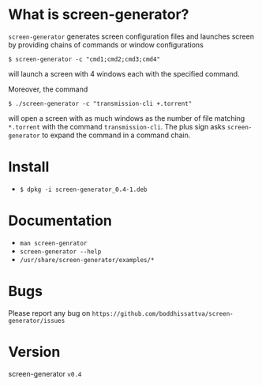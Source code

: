 # What is screen-generator?

`screen-generator` generates screen configuration files and launches screen by providing chains of commands or window configurations

    $ screen-generator -c "cmd1;cmd2;cmd3;cmd4"

will launch a screen with 4 windows each with the specified command.

Moreover, the command

    $ ./screen-generator -c "transmission-cli +.torrent"

will open a screen with as much windows as the number of file matching `*.torrent` with the command `transmission-cli`. The plus sign asks `screen-generator` to expand the command in a command chain.

# Install

* `$ dpkg -i screen-generator_0.4-1.deb`

# Documentation

* `man screen-genrator`
* `screen-generator --help`
* `/usr/share/screen-generator/examples/*`

# Bugs

Please report any bug on `https://github.com/boddhissattva/screen-generator/issues`

# Version

screen-generator `v0.4`
